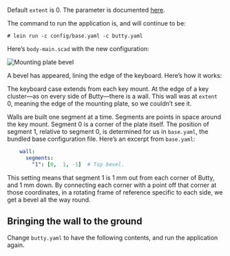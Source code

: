 Default `extent` is 0. The parameter is documented [here](options-nested.md).

The command to run the application is, and will continue to be:

`# lein run -c config/base.yaml -c butty.yaml`

Here’s `body-main.scad` with the new configuration:

![Mounting plate bevel](img/butty/bevel.png)

A bevel has appeared, lining the edge of the keyboard. Here’s how it works:

The keyboard case extends from each key mount. At the edge of a key cluster—as
on every side of Butty—there is a wall. This wall was at `extent` 0, meaning
the edge of the mounting plate, so we couldn’t see it.

Walls are built one segment at a time. Segments are points in space around the
key mount. Segment 0 is a corner of the plate itself. The position of segment
1, relative to segment 0, is determined for us in `base.yaml`, the bundled base
configuration file.  Here’s an excerpt from `base.yaml`:

```yaml
    wall:
      segments:
        "1": [0,  1, -1]  # Top bevel.
```

This setting means that segment 1 is 1 mm out from each corner of Butty, and 1
mm down. By connecting each corner with a point off that corner at those
coordinates, in a rotating frame of reference specific to each side, we get a
bevel all the way round.

## Bringing the wall to the ground

Change `butty.yaml` to have the following contents, and run the application
again.
